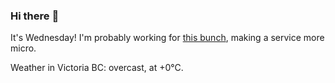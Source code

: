 ### Hi there :wave:

It's Wednesday! I'm probably working for [this bunch](https://github.com/kohofinancial), making a service more micro.

Weather in Victoria BC: overcast, at +0°C.
